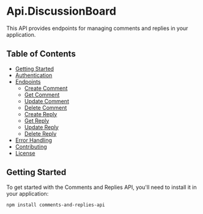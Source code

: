 # Api.DiscussionBoard

This API provides endpoints for managing comments and replies in your application.

## Table of Contents

- [Getting Started](#getting-started)
- [Authentication](#authentication)
- [Endpoints](#endpoints)
  - [Create Comment](#create-comment)
  - [Get Comment](#get-comment)
  - [Update Comment](#update-comment)
  - [Delete Comment](#delete-comment)
  - [Create Reply](#create-reply)
  - [Get Reply](#get-reply)
  - [Update Reply](#update-reply)
  - [Delete Reply](#delete-reply)
- [Error Handling](#error-handling)
- [Contributing](#contributing)
- [License](#license)

## Getting Started

To get started with the Comments and Replies API, you'll need to install it in your application:

```bash
npm install comments-and-replies-api
